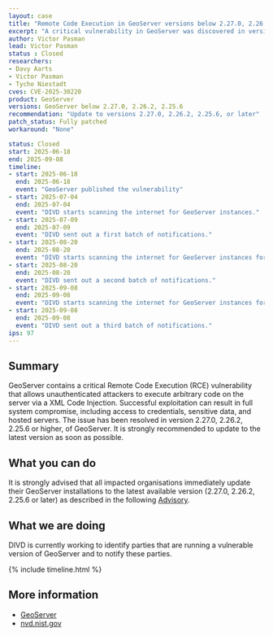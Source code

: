 ```yaml
---
layout: case
title: "Remote Code Execution in GeoServer versions below 2.27.0, 2.26.2 and 2.25.6"
excerpt: "A critical vulnerability in GeoServer was discovered in versions below 2.27.0, 2.26.2, and 2.25.6 that allows a remote code execution via injecting XML code"
author: Victor Pasman
lead: Victor Pasman
status : Closed
researchers:
- Davy Aarts
- Victor Pasman
- Tycho Niestadt
cves: CVE-2025-30220
product: GeoServer
versions: GeoServer below 2.27.0, 2.26.2, 2.25.6 
recommendation: "Update to versions 2.27.0, 2.26.2, 2.25.6, or later"
patch_status: Fully patched
workaround: "None"

status: Closed
start: 2025-06-18
end: 2025-09-08
timeline:
- start: 2025-06-18
  end: 2025-06-18
  event: "GeoServer published the vulnerability"
- start: 2025-07-04
  end: 2025-07-04
  event: "DIVD starts scanning the internet for GeoServer instances."
- start: 2025-07-09
  end: 2025-07-09
  event: "DIVD sent out a first batch of notifications."
- start: 2025-08-20
  end: 2025-08-20
  event: "DIVD starts scanning the internet for GeoServer instances for the second time."
- start: 2025-08-20
  end: 2025-08-20
  event: "DIVD sent out a second batch of notifications."
- start: 2025-09-08
  end: 2025-09-08
  event: "DIVD starts scanning the internet for GeoServer instances for the third time."
- start: 2025-09-08
  end: 2025-09-08
  event: "DIVD sent out a third batch of notifications."
ips: 97
---
```

## Summary

GeoServer contains a critical Remote Code Execution (RCE) vulnerability that allows unauthenticated attackers to execute arbitrary code on the server via a XML Code Injection. Successful exploitation can result in full system compromise, including access to credentials, sensitive data, and hosted servers.
The issue has been resolved in version 2.27.0, 2.26.2, 2.25.6 or higher, of GeoServer. It is strongly recommended to update to the latest version as soon as possible.

## What you can do

It is strongly advised that all impacted organisations immediately update their GeoServer installations to the latest available version (2.27.0, 2.26.2, 2.25.6 or later) as described in the following [Advisory](https://nvd.nist.gov/vuln/detail/CVE-2025-30220).

## What we are doing

DIVD is currently working to identify parties that are running a vulnerable version of GeoServer and to notify these parties.

{% include timeline.html %}

## More information

* [GeoServer](https://github.com/geotools/geotools/security/advisories/GHSA-826p-4gcg-35vw)
* [nvd.nist.gov](https://nvd.nist.gov/vuln/detail/CVE-2025-30220)

